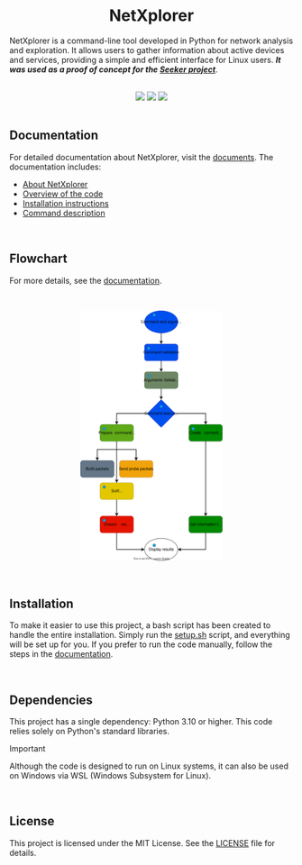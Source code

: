 <h1 align="center"> NetXplorer </h1>

NetXplorer is a command-line tool developed in Python for network analysis and exploration. It allows users to gather information about active devices and services, providing a simple and efficient interface for Linux users. ***It was used as a proof of concept for the [Seeker project](https://github.com/olivercalazans/seeker)***.

<br>



<div align="center">
  <img src="https://img.shields.io/badge/port_scanning-brightgreen?style=for-the-badge" />
  <img src="https://img.shields.io/badge/banner_grabbing-brightgreen?style=for-the-badge" />
  <img src="https://img.shields.io/badge/network_mapping-brightgreen?style=for-the-badge" />
</div>

<br>



## Documentation
For detailed documentation about NetXplorer, visit the [documents](https://github.com/olivercalazans/netxplorer/tree/main/docs).
The documentation includes:
  - [About NetXplorer](https://github.com/olivercalazans/netxplorer/blob/main/docs/ABOUT_NETXPLORER.md)
  - [Overview of the code](https://github.com/olivercalazans/netxplorer/blob/main/docs/CODE_WALKTHROUGH.md)
  - [Installation instructions](https://github.com/olivercalazans/netxplorer/blob/main/docs/ABOUT_NETXPLORER.md)
  - [Command description](https://github.com/olivercalazans/netxplorer/blob/main/docs/COMMAND_REFERENCE.md)

<br>



## Flowchart
For more details, see the [documentation](https://github.com/olivercalazans/netxplorer/blob/main/docs/CODE_WALKTHROUGH.md).

<br>
<p align="center">
  <img src="images/netxplorer.drawio.svg" alt="Flowchart" width="50%" />
</p>
<br>



## Installation
To make it easier to use this project, a bash script has been created to handle the entire installation. Simply run the [setup.sh](https://github.com/olivercalazans/netxplorer/blob/main/src/netxplorer/setup.sh) script, and everything will be set up for you. If you prefer to run the code manually, follow the steps in the [documentation](https://github.com/olivercalazans/netxplorer/blob/main/docs/ABOUT_NETXPLORER.md).

<br>


## Dependencies
This project has a single dependency: Python 3.10 or higher. This code relies solely on Python's standard libraries.
> [!IMPORTANT]
> Although the code is designed to run on Linux systems, it can also be used on Windows via WSL (Windows Subsystem for Linux).

<br>



## License
This project is licensed under the MIT License. See the [LICENSE](LICENSE) file for details.


